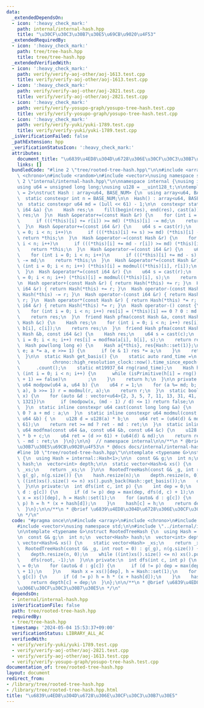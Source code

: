 ```yaml
---
data:
  _extendedDependsOn:
  - icon: ':heavy_check_mark:'
    path: internal/internal-hash.hpp
    title: "\u30CF\u30C3\u30B7\u30E5\u69CB\u9020\u4F53"
  _extendedRequiredBy:
  - icon: ':heavy_check_mark:'
    path: tree/tree-hash.hpp
    title: tree/tree-hash.hpp
  _extendedVerifiedWith:
  - icon: ':heavy_check_mark:'
    path: verify/verify-aoj-other/aoj-1613.test.cpp
    title: verify/verify-aoj-other/aoj-1613.test.cpp
  - icon: ':heavy_check_mark:'
    path: verify/verify-aoj-other/aoj-2821.test.cpp
    title: verify/verify-aoj-other/aoj-2821.test.cpp
  - icon: ':heavy_check_mark:'
    path: verify/verify-yosupo-graph/yosupo-tree-hash.test.cpp
    title: verify/verify-yosupo-graph/yosupo-tree-hash.test.cpp
  - icon: ':heavy_check_mark:'
    path: verify/verify-yuki/yuki-1789.test.cpp
    title: verify/verify-yuki/yuki-1789.test.cpp
  _isVerificationFailed: false
  _pathExtension: hpp
  _verificationStatusIcon: ':heavy_check_mark:'
  attributes:
    document_title: "\u6839\u4ED8\u304D\u6728\u306E\u30CF\u30C3\u30B7\u30E5"
    links: []
  bundledCode: "#line 2 \"tree/rooted-tree-hash.hpp\"\n\n#include <array>\n#include\
    \ <chrono>\n#include <random>\n#include <vector>\nusing namespace std;\n\n#line\
    \ 2 \"internal/internal-hash.hpp\"\n\nnamespace internal {\nusing i64 = long long;\n\
    using u64 = unsigned long long;\nusing u128 = __uint128_t;\n\ntemplate <int BASE_NUM\
    \ = 2>\nstruct Hash : array<u64, BASE_NUM> {\n  using array<u64, BASE_NUM>::operator[];\n\
    \  static constexpr int n = BASE_NUM;\n\n  Hash() : array<u64, BASE_NUM>() {}\n\
    \n  static constexpr u64 md = (1ull << 61) - 1;\n\n  constexpr static Hash set(const\
    \ i64 &a) {\n    Hash res;\n    fill(begin(res), end(res), cast(a));\n    return\
    \ res;\n  }\n  Hash &operator+=(const Hash &r) {\n    for (int i = 0; i < n; i++)\n\
    \      if (((*this)[i] += r[i]) >= md) (*this)[i] -= md;\n    return *this;\n\
    \  }\n  Hash &operator+=(const i64 &r) {\n    u64 s = cast(r);\n    for (int i\
    \ = 0; i < n; i++)\n      if (((*this)[i] += s) >= md) (*this)[i] -= md;\n   \
    \ return *this;\n  }\n  Hash &operator-=(const Hash &r) {\n    for (int i = 0;\
    \ i < n; i++)\n      if (((*this)[i] += md - r[i]) >= md) (*this)[i] -= md;\n\
    \    return *this;\n  }\n  Hash &operator-=(const i64 &r) {\n    u64 s = cast(r);\n\
    \    for (int i = 0; i < n; i++)\n      if (((*this)[i] += md - s) >= md) (*this)[i]\
    \ -= md;\n    return *this;\n  }\n  Hash &operator*=(const Hash &r) {\n    for\
    \ (int i = 0; i < n; i++) (*this)[i] = modmul((*this)[i], r[i]);\n    return *this;\n\
    \  }\n  Hash &operator*=(const i64 &r) {\n    u64 s = cast(r);\n    for (int i\
    \ = 0; i < n; i++) (*this)[i] = modmul((*this)[i], s);\n    return *this;\n  }\n\
    \n  Hash operator+(const Hash &r) { return Hash(*this) += r; }\n  Hash operator+(const\
    \ i64 &r) { return Hash(*this) += r; }\n  Hash operator-(const Hash &r) { return\
    \ Hash(*this) -= r; }\n  Hash operator-(const i64 &r) { return Hash(*this) -=\
    \ r; }\n  Hash operator*(const Hash &r) { return Hash(*this) *= r; }\n  Hash operator*(const\
    \ i64 &r) { return Hash(*this) *= r; }\n  Hash operator-() const {\n    Hash res;\n\
    \    for (int i = 0; i < n; i++) res[i] = (*this)[i] == 0 ? 0 : md - (*this)[i];\n\
    \    return res;\n  }\n  friend Hash pfma(const Hash &a, const Hash &b, const\
    \ Hash &c) {\n    Hash res;\n    for (int i = 0; i < n; i++) res[i] = modfma(a[i],\
    \ b[i], c[i]);\n    return res;\n  }\n  friend Hash pfma(const Hash &a, const\
    \ Hash &b, const i64 &c) {\n    Hash res;\n    u64 s = cast(c);\n    for (int\
    \ i = 0; i < n; i++) res[i] = modfma(a[i], b[i], s);\n    return res;\n  }\n\n\
    \  Hash pow(long long e) {\n    Hash a{*this}, res{Hash::set(1)};\n    for (;\
    \ e; a *= a, e >>= 1) {\n      if (e & 1) res *= a;\n    }\n    return res;\n\
    \  }\n\n  static Hash get_basis() {\n    static auto rand_time =\n        chrono::duration_cast<chrono::nanoseconds>(\n\
    \            chrono::high_resolution_clock::now().time_since_epoch())\n      \
    \      .count();\n    static mt19937_64 rng(rand_time);\n    Hash h;\n    for\
    \ (int i = 0; i < n; i++) {\n      while (isPrimitive(h[i] = rng() % (md - 1)\
    \ + 1) == false)\n        ;\n    }\n    return h;\n  }\n\n private:\n  static\
    \ u64 modpow(u64 a, u64 b) {\n    u64 r = 1;\n    for (a %= md; b; a = modmul(a,\
    \ a), b >>= 1) r = modmul(r, a);\n    return r;\n  }\n  static bool isPrimitive(u64\
    \ x) {\n    for (auto &d : vector<u64>{2, 3, 5, 7, 11, 13, 31, 41, 61, 151, 331,\
    \ 1321})\n      if (modpow(x, (md - 1) / d) <= 1) return false;\n    return true;\n\
    \  }\n  static inline constexpr u64 cast(const long long &a) {\n    return a <\
    \ 0 ? a + md : a;\n  }\n  static inline constexpr u64 modmul(const u64 &a, const\
    \ u64 &b) { \n    u128 d = u128(a) * b;\n    u64 ret = (u64(d) & md) + u64(d >>\
    \ 61);\n    return ret >= md ? ret - md : ret;\n  }\n  static inline constexpr\
    \ u64 modfma(const u64 &a, const u64 &b, const u64 &c) {\n    u128 d = u128(a)\
    \ * b + c;\n    u64 ret = (d >> 61) + (u64(d) & md);\n    return ret >= md ? ret\
    \ - md : ret;\n  }\n};\n\n}  // namespace internal\n\n/**\n * @brief \u30CF\u30C3\
    \u30B7\u30E5\u69CB\u9020\u4F53\n * @docs docs/internal/internal-hash.md\n */\n\
    #line 10 \"tree/rooted-tree-hash.hpp\"\n\ntemplate <typename G>\nstruct RootedTreeHash\
    \ {\n  using Hash = internal::Hash<1>;\n\n  const G& g;\n  int n;\n  vector<Hash>\
    \ hash;\n  vector<int> depth;\n\n  static vector<Hash>& xs() {\n    static vector<Hash>\
    \ _xs;\n    return _xs;\n  }\n\n  RootedTreeHash(const G& _g, int root = 0) :\
    \ g(_g), n(g.size()) {\n    hash.resize(n);\n    depth.resize(n, 0);\n    while\
    \ ((int)xs().size() <= n) xs().push_back(Hash::get_basis());\n    dfs(root, -1);\n\
    \  }\n\n private:\n  int dfs(int c, int p) {\n    int dep = 0;\n    for (auto&\
    \ d : g[c]) {\n      if (d != p) dep = max(dep, dfs(d, c) + 1);\n    }\n    Hash\
    \ x = xs()[dep], h = Hash::set(1);\n    for (auto& d : g[c]) {\n      if (d !=\
    \ p) h = h * (x + hash[d]);\n    }\n    hash[c] = h;\n    return depth[c] = dep;\n\
    \  }\n};\n\n/**\n * @brief \u6839\u4ED8\u304D\u6728\u306E\u30CF\u30C3\u30B7\u30E5\
    \n */\n"
  code: "#pragma once\n\n#include <array>\n#include <chrono>\n#include <random>\n\
    #include <vector>\nusing namespace std;\n\n#include \"../internal/internal-hash.hpp\"\
    \n\ntemplate <typename G>\nstruct RootedTreeHash {\n  using Hash = internal::Hash<1>;\n\
    \n  const G& g;\n  int n;\n  vector<Hash> hash;\n  vector<int> depth;\n\n  static\
    \ vector<Hash>& xs() {\n    static vector<Hash> _xs;\n    return _xs;\n  }\n\n\
    \  RootedTreeHash(const G& _g, int root = 0) : g(_g), n(g.size()) {\n    hash.resize(n);\n\
    \    depth.resize(n, 0);\n    while ((int)xs().size() <= n) xs().push_back(Hash::get_basis());\n\
    \    dfs(root, -1);\n  }\n\n private:\n  int dfs(int c, int p) {\n    int dep\
    \ = 0;\n    for (auto& d : g[c]) {\n      if (d != p) dep = max(dep, dfs(d, c)\
    \ + 1);\n    }\n    Hash x = xs()[dep], h = Hash::set(1);\n    for (auto& d :\
    \ g[c]) {\n      if (d != p) h = h * (x + hash[d]);\n    }\n    hash[c] = h;\n\
    \    return depth[c] = dep;\n  }\n};\n\n/**\n * @brief \u6839\u4ED8\u304D\u6728\
    \u306E\u30CF\u30C3\u30B7\u30E5\n */\n"
  dependsOn:
  - internal/internal-hash.hpp
  isVerificationFile: false
  path: tree/rooted-tree-hash.hpp
  requiredBy:
  - tree/tree-hash.hpp
  timestamp: '2024-05-04 15:53:37+09:00'
  verificationStatus: LIBRARY_ALL_AC
  verifiedWith:
  - verify/verify-yuki/yuki-1789.test.cpp
  - verify/verify-aoj-other/aoj-2821.test.cpp
  - verify/verify-aoj-other/aoj-1613.test.cpp
  - verify/verify-yosupo-graph/yosupo-tree-hash.test.cpp
documentation_of: tree/rooted-tree-hash.hpp
layout: document
redirect_from:
- /library/tree/rooted-tree-hash.hpp
- /library/tree/rooted-tree-hash.hpp.html
title: "\u6839\u4ED8\u304D\u6728\u306E\u30CF\u30C3\u30B7\u30E5"
---
```

